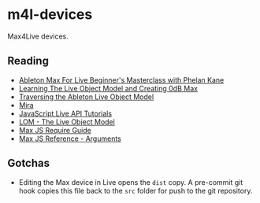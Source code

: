 # m4l-devices

Max4Live devices.

## Reading

* [Ableton Max For Live Beginner's Masterclass with Phelan Kane](https://www.youtube.com/watch?v=tkXz8sf-KwU&t=751s)
* [Learning The Live Object Model and Creating 0dB Max](https://www.youtube.com/watch?v=agtnMQkDjUE)
* [Traversing the Ableton Live Object Model](https://www.youtube.com/watch?v=qeabaagMZr8)
* [Mira](https://cycling74.com/products/mira/)
* [JavaScript Live API Tutorials](http://compusition.com/writings/js-live-api)
* [LOM - The Live Object Model](https://docs.cycling74.com/max8/vignettes/live_object_model)
* [Max JS Require Guide](https://docs.cycling74.com/max8/vignettes/jsrequire)
* [Max JS Reference - Arguments](https://docs.cycling74.com/max8/refpages/js#jsarguments)

## Gotchas

* Editing the Max device in Live opens the `dist` copy. A pre-commit git hook copies this file back to the `src` folder for push to the git repository.
